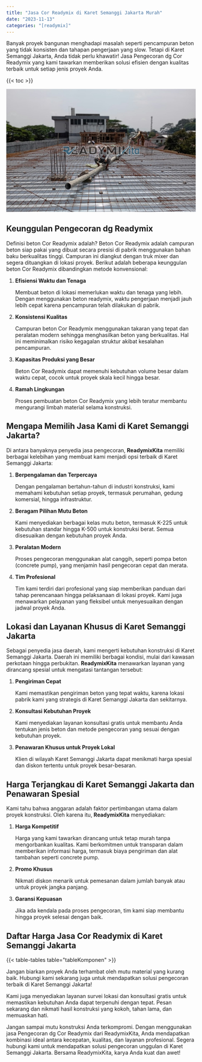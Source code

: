 ```yaml
---
title: "Jasa Cor Readymix di Karet Semanggi Jakarta Murah"
date: "2023-11-13"
categories: "[readymix]"
---
```


Banyak proyek bangunan menghadapi masalah seperti pencampuran beton yang tidak konsisten dan tahapan pengerjaan yang slow. Tetapi di Karet Semanggi Jakarta, Anda tidak perlu khawatir! Jasa Pengecoran dg Cor Readymix yang kami tawarkan memberikan solusi efisien dengan kualitas terbaik untuk setiap jenis proyek Anda.

{{< toc >}}

![Jasa Cor Readymix di Karet Semanggi Jakarta Murah](/images/readymix/cor-readymix-14.jpg)

## Keunggulan Pengecoran dg Readymix

Definisi beton Cor Readymix adalah? Beton Cor Readymix adalah campuran beton siap pakai yang dibuat secara presisi di pabrik menggunakan bahan baku berkualitas tinggi. Campuran ini diangkut dengan truk mixer dan segera dituangkan di lokasi proyek. Berikut adalah beberapa keunggulan beton Cor Readymix dibandingkan metode konvensional:

1. **Efisiensi Waktu dan Tenaga**

   Membuat beton di lokasi memerlukan waktu dan tenaga yang lebih. Dengan menggunakan beton readymix, waktu pengerjaan menjadi jauh lebih cepat karena pencampuran telah dilakukan di pabrik.

2. **Konsistensi Kualitas**

   Campuran beton Cor Readymix menggunakan takaran yang tepat dan peralatan modern sehingga menghasilkan beton yang berkualitas. Hal ini meminimalkan risiko kegagalan struktur akibat kesalahan pencampuran.

3. **Kapasitas Produksi yang Besar**

   Beton Cor Readymix dapat memenuhi kebutuhan volume besar dalam waktu cepat, cocok untuk proyek skala kecil hingga besar.

4. **Ramah Lingkungan**

   Proses pembuatan beton Cor Readymix yang lebih teratur membantu mengurangi limbah material selama konstruksi.

## Mengapa Memilih Jasa Kami di Karet Semanggi Jakarta?

Di antara banyaknya penyedia jasa pengecoran, **ReadymixKita** memiliki berbagai kelebihan yang membuat kami menjadi opsi terbaik di Karet Semanggi Jakarta:

1. **Berpengalaman dan Terpercaya**

   Dengan pengalaman bertahun-tahun di industri konstruksi, kami memahami kebutuhan setiap proyek, termasuk perumahan, gedung komersial, hingga infrastruktur.

2. **Beragam Pilihan Mutu Beton**

   Kami menyediakan berbagai kelas mutu beton, termasuk K-225 untuk kebutuhan standar hingga K-500 untuk konstruksi berat. Semua disesuaikan dengan kebutuhan proyek Anda.

3. **Peralatan Modern**

   Proses pengecoran menggunakan alat canggih, seperti pompa beton (concrete pump), yang menjamin hasil pengecoran cepat dan merata.

4. **Tim Profesional**

   Tim kami terdiri dari profesional yang siap memberikan panduan dari tahap perencanaan hingga pelaksanaan di lokasi proyek. Kami juga menawarkan pelayanan yang fleksibel untuk menyesuaikan dengan jadwal proyek Anda.

## Lokasi dan Layanan Khusus di Karet Semanggi Jakarta

Sebagai penyedia jasa daerah, kami mengerti kebutuhan konstruksi di Karet Semanggi Jakarta. Daerah ini memiliki berbagai kondisi, mulai dari kawasan perkotaan hingga perbukitan. **ReadymixKita** menawarkan layanan yang dirancang spesial untuk mengatasi tantangan tersebut:

1. **Pengiriman Cepat**

   Kami memastikan pengiriman beton yang tepat waktu, karena lokasi pabrik kami yang strategis di Karet Semanggi Jakarta dan sekitarnya.

2. **Konsultasi Kebutuhan Proyek**

   Kami menyediakan layanan konsultasi gratis untuk membantu Anda tentukan jenis beton dan metode pengecoran yang sesuai dengan kebutuhan proyek.

3. **Penawaran Khusus untuk Proyek Lokal**

   Klien di wilayah Karet Semanggi Jakarta dapat menikmati harga spesial dan diskon tertentu untuk proyek besar-besaran.

## Harga Terjangkau di Karet Semanggi Jakarta dan Penawaran Spesial

Kami tahu bahwa anggaran adalah faktor pertimbangan utama dalam proyek konstruksi. Oleh karena itu, **ReadymixKita** menyediakan:

1. **Harga Kompetitif**

   Harga yang kami tawarkan dirancang untuk tetap murah tanpa mengorbankan kualitas. Kami berkomitmen untuk transparan dalam memberikan informasi harga, termasuk biaya pengiriman dan alat tambahan seperti concrete pump.

2. **Promo Khusus**

   Nikmati diskon menarik untuk pemesanan dalam jumlah banyak atau untuk proyek jangka panjang.

3. **Garansi Kepuasan**

   Jika ada kendala pada proses pengecoran, tim kami siap membantu hingga proyek selesai dengan baik.

## Daftar Harga Jasa Cor Readymix di Karet Semanggi Jakarta

{{< table-tables table="tableKomponen" >}}

Jangan biarkan proyek Anda terhambat oleh mutu material yang kurang baik. Hubungi kami sekarang juga untuk mendapatkan solusi pengecoran terbaik di Karet Semanggi Jakarta!

Kami juga menyediakan layanan survei lokasi dan konsultasi gratis untuk memastikan kebutuhan Anda dapat terpenuhi dengan tepat. Pesan sekarang dan nikmati hasil konstruksi yang kokoh, tahan lama, dan memuaskan hati.

Jangan sampai mutu konstruksi Anda terkompromi. Dengan menggunakan jasa Pengecoran dg Cor Readymix dari ReadymixKita, Anda mendapatkan kombinasi ideal antara kecepatan, kualitas, dan layanan profesional. Segera hubungi kami untuk mendapatkan solusi pengecoran unggulan di Karet Semanggi Jakarta. Bersama ReadymixKita, karya Anda kuat dan awet!